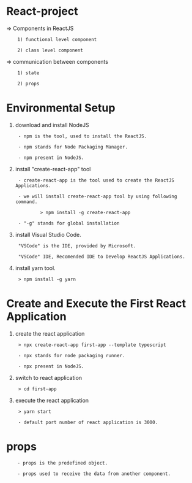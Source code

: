 # React-project

=> Components in ReactJS

        1) functional level component

        2) class level component

=> communication between components

        1) state

        2) props
Environmental Setup
===================

1) download and install NodeJS

        - npm is the tool, used to install the ReactJS.

        - npm stands for Node Packaging Manager.

        - npm present in NodeJS.

2) install "create-react-app" tool

        - create-react-app is the tool used to create the ReactJS Applications.

        - we will install create-react-app tool by using following command.

                > npm install -g create-react-app

        - "-g" stands for global installation

3) install Visual Studio Code.

        "VSCode" is the IDE, provided by Microsoft.

        "VSCode" IDE, Recomended IDE to Develop ReactJS Applications.


4) install yarn tool.

        > npm install -g yarn

Create and Execute the First React Application
==============================================

1) create the react application

        > npx create-react-app first-app --template typescript

        - npx stands for node packaging runner.

        - npx present in NodeJS.


2) switch to react application

        > cd first-app

3) execute the react application

        > yarn start

        - default port number of react application is 3000.
props
=====
        - props is the predefined object.

        - props used to receive the data from another component.

